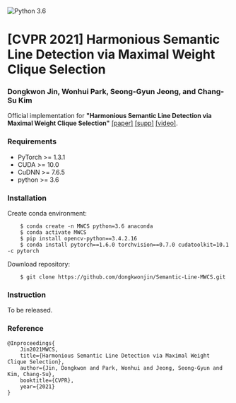 ![Python 3.6](https://img.shields.io/badge/python-3.6-green.svg)

# [CVPR 2021] Harmonious Semantic Line Detection via Maximal Weight Clique Selection
### Dongkwon Jin, Wonhui Park, Seong-Gyun Jeong, and Chang-Su Kim
<!--
![Overview](Overview.png)
-->

Official implementation for **"Harmonious Semantic Line Detection via Maximal Weight Clique Selection"** 
[[paper]](https://openaccess.thecvf.com/content/CVPR2021/papers/Jin_Harmonious_Semantic_Line_Detection_via_Maximal_Weight_Clique_Selection_CVPR_2021_paper.pdf) [[supp]](http://mcl.korea.ac.kr/~dkjin/cvpr2021/04585-supp.pdf) [[video]](https://www.youtube.com/watch?v=CFQ168_6jw8).

### Requirements
- PyTorch >= 1.3.1
- CUDA >= 10.0
- CuDNN >= 7.6.5
- python >= 3.6

### Installation
Create conda environment:
```
    $ conda create -n MWCS python=3.6 anaconda
    $ conda activate MWCS
    $ pip install opencv-python==3.4.2.16
    $ conda install pytorch==1.6.0 torchvision==0.7.0 cudatoolkit=10.1 -c pytorch
```

Download repository:
```
    $ git clone https://github.com/dongkwonjin/Semantic-Line-MWCS.git
```

### Instruction

To be released.

<!--
1. Download the following datasets to ```root/```. ```SEL``` and ```SEL_Hard``` are datasets for semantic line detection. Others are datasets for applications. We obtain the edge detection results in  ```edge``` folder, by employing [HED algorithm](https://github.com/sniklaus/pytorch-hed).

|        Dataset      |            Custom          |      Original path     |
|:-------------------:|:--------------------------:|:----------------------:|
|          SEL        |          [Download](https://drive.google.com/file/d/1K_lc284Mie-i3o4jEHF4dhObqOS_ITLc/view?usp=sharing)        |          [here](https://github.com/dongkwonjin/Semantic-Line-SLNet)        |
|       SEL_Hard      |          [Download](https://drive.google.com/file/d/1tsSlT7in6BdPV5SfvVR4qCEdOYA05zAz/view?usp=sharing)        |                        |
|    AVA landscape    |          [Download](https://drive.google.com/file/d/1RTqOQ7-JCvcKJncwQ-lo-i1svev9xyrw/view?usp=sharing)        |          [here](https://faculty.ist.psu.edu/zzhou/projects/vpdetection/)        |
|         ICCV        |          [Download](https://drive.google.com/file/d/1Tq5nriVoQbL7thHXSVcBY9gPrX2DlCHJ/view?usp=sharing)        |          [here](https://sites.google.com/view/symcomp17/)        |
|          NYU        |          [Download](https://drive.google.com/file/d/1G71Yspg1T-BkffxaoxDwpvlvad8IuHy2/view?usp=sharing)        |          [here](https://symmetry.cs.nyu.edu/)        |
|       SYM_Hard      |          [Download](https://drive.google.com/file/d/1dydxRGN7UsfFcg6tzNzrm_o0WJZEEKP8/view?usp=sharing)        |                        |


2. Download our model parameters to ```root/(task_folder_name)/``` if you want to get the performance of the paper.

|                 Task                 |     Model parameters     |
|:------------------------------------:|:------------------------:|
|        Semantic line detection       |        [Download](https://drive.google.com/file/d/18-T-gKj0x5QtOhauXVRAgLq3quMqxiKB/view?usp=sharing)        |
|   Dominant parallel line detection   |        [Download](https://drive.google.com/file/d/1r3LVK8FaNI4TDjVewJwG64QAsTB7wEeF/view?usp=sharing)        |
|  Reflection symmetry axis detection  |        [Download](https://drive.google.com/file/d/1pfo7fYMZe8kFOXnLOS5DY8WrvlsikWth/view?usp=sharing)        |



3. Edit `config.py`. Please modify ```dataset_dir``` and ```paper_weight_dir```. If you want to get the performance of the paper, please input ```run_mode``` to 'test_paper'.

4. Run with 
```
cd Semantic-Line-DRM-master/(task_folder_name)/(model_folder_name)/code/
python main.py
```
-->

### Reference
```
@Inproceedings{
    Jin2021MWCS,
    title={Harmonious Semantic Line Detection via Maximal Weight Clique Selection},
    author={Jin, Dongkwon and Park, Wonhui and Jeong, Seong-Gyun and Kim, Chang-Su},
    booktitle={CVPR},
    year={2021}
}
```
